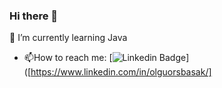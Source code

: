 ### Hi there 👋

<!--
**Olguorsbasak/Olguorsbasak** is a ✨ _special_ ✨ repository because its `README.md` (this file) appears on your GitHub profile.


-->
🌱 I’m currently learning Java
- :mailbox:How to reach me: [![Linkedin Badge](https://img.shields.io/badge/-olguorsbasak-blue?style=flat&logo=Linkedin&logoColor=white)]([https://www.linkedin.com/in/olguorsbasak/]

<img src="https://komarev.com/ghpvc/?username=Olguorsbasak&style=flat-square&color=blue" alt=""/>
